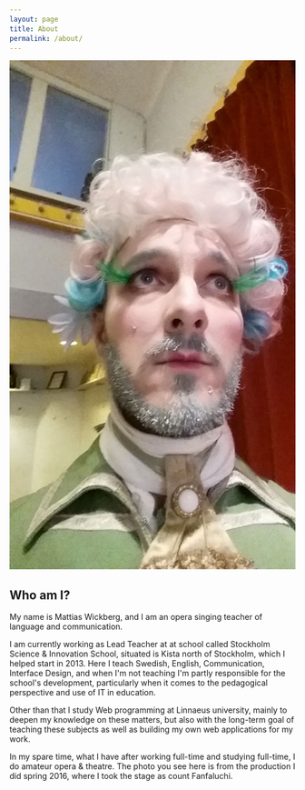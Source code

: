```yaml
---
layout: page
title: About
permalink: /about/
---
```

<img src="/pics/me.jpg" alt="image of TeacherGreencow" id="minime">

## Who am I?
My name is Mattias Wickberg, and I am an opera singing teacher of language and communication. 

I am currently working as Lead Teacher at at school called Stockholm Science & Innovation School, situated is Kista north of Stockholm,
which I helped start in 2013. Here I teach Swedish, English, Communication, Interface Design, and when I'm not teaching I'm partly responsible 
for the school's development, particularly when it comes to the pedagogical perspective and use of IT in education. 

Other than that I study Web programming at Linnaeus university, mainly to deepen my knowledge on these matters, but also with the long-term goal of 
teaching these subjects as well as building my own web applications for my work. 

In my spare time, what I have after working full-time and studying full-time, I do amateur opera & theatre. The photo you see here 
is from the production I did spring 2016, where I took the stage as count Fanfaluchi. 
